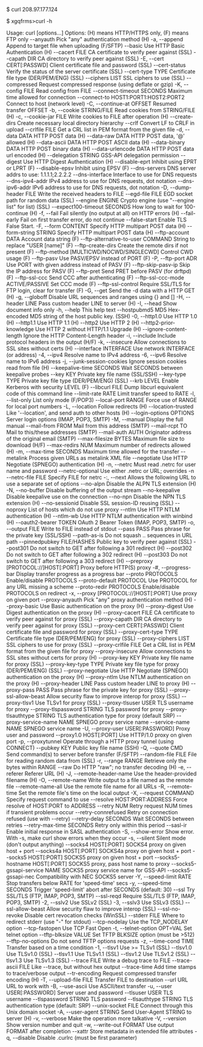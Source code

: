 
$ curl 208.97.177.124

$ xgqfrms>curl -h

Usage: curl [options...] <url>
Options: (H) means HTTP/HTTPS only, (F) means FTP only
     --anyauth       Pick "any" authentication method (H)
 -a, --append        Append to target file when uploading (F/SFTP)
     --basic         Use HTTP Basic Authentication (H)
     --cacert FILE   CA certificate to verify peer against (SSL)
     --capath DIR    CA directory to verify peer against (SSL)
 -E, --cert CERT[:PASSWD]  Client certificate file and password (SSL)
     --cert-status   Verify the status of the server certificate (SSL)
     --cert-type TYPE  Certificate file type (DER/PEM/ENG) (SSL)
     --ciphers LIST  SSL ciphers to use (SSL)
     --compressed    Request compressed response (using deflate or gzip)
 -K, --config FILE   Read config from FILE
     --connect-timeout SECONDS  Maximum time allowed for connection
     --connect-to HOST1:PORT1:HOST2:PORT2 Connect to host (network level)
 -C, --continue-at OFFSET  Resumed transfer OFFSET
 -b, --cookie STRING/FILE  Read cookies from STRING/FILE (H)
 -c, --cookie-jar FILE  Write cookies to FILE after operation (H)
     --create-dirs   Create necessary local directory hierarchy
     --crlf          Convert LF to CRLF in upload
     --crlfile FILE  Get a CRL list in PEM format from the given file
 -d, --data DATA     HTTP POST data (H)
     --data-raw DATA  HTTP POST data, '@' allowed (H)
     --data-ascii DATA  HTTP POST ASCII data (H)
     --data-binary DATA  HTTP POST binary data (H)
     --data-urlencode DATA  HTTP POST data url encoded (H)
     --delegation STRING  GSS-API delegation permission
     --digest        Use HTTP Digest Authentication (H)
     --disable-eprt  Inhibit using EPRT or LPRT (F)
     --disable-epsv  Inhibit using EPSV (F)
     --dns-servers   DNS server addrs to use: 1.1.1.1;2.2.2.2
     --dns-interface  Interface to use for DNS requests
     --dns-ipv4-addr  IPv4 address to use for DNS requests, dot notation
     --dns-ipv6-addr  IPv6 address to use for DNS requests, dot notation
 -D, --dump-header FILE  Write the received headers to FILE
     --egd-file FILE  EGD socket path for random data (SSL)
     --engine ENGINE  Crypto engine (use "--engine list" for list) (SSL)
     --expect100-timeout SECONDS How long to wait for 100-continue (H)
 -f, --fail          Fail silently (no output at all) on HTTP errors (H)
     --fail-early    Fail on first transfer error, do not continue
     --false-start   Enable TLS False Start.
 -F, --form CONTENT  Specify HTTP multipart POST data (H)
     --form-string STRING  Specify HTTP multipart POST data (H)
     --ftp-account DATA  Account data string (F)
     --ftp-alternative-to-user COMMAND  String to replace "USER [name]" (F)
     --ftp-create-dirs  Create the remote dirs if not present (F)
     --ftp-method [MULTICWD/NOCWD/SINGLECWD]  Control CWD usage (F)
     --ftp-pasv      Use PASV/EPSV instead of PORT (F)
 -P, --ftp-port ADR  Use PORT with given address instead of PASV (F)
     --ftp-skip-pasv-ip  Skip the IP address for PASV (F)
     --ftp-pret      Send PRET before PASV (for drftpd) (F)
     --ftp-ssl-ccc   Send CCC after authenticating (F)
     --ftp-ssl-ccc-mode ACTIVE/PASSIVE  Set CCC mode (F)
     --ftp-ssl-control  Require SSL/TLS for FTP login, clear for transfer (F)
 -G, --get           Send the -d data with a HTTP GET (H)
 -g, --globoff       Disable URL sequences and ranges using {} and []
 -H, --header LINE   Pass custom header LINE to server (H)
 -I, --head          Show document info only
 -h, --help          This help text
     --hostpubmd5 MD5  Hex-encoded MD5 string of the host public key. (SSH)
 -0, --http1.0       Use HTTP 1.0 (H)
     --http1.1       Use HTTP 1.1 (H)
     --http2         Use HTTP 2 (H)
     --http2-prior-knowledge  Use HTTP 2 without HTTP/1.1 Upgrade (H)
     --ignore-content-length  Ignore the HTTP Content-Length header
 -i, --include       Include protocol headers in the output (H/F)
 -k, --insecure      Allow connections to SSL sites without certs (H)
     --interface INTERFACE  Use network INTERFACE (or address)
 -4, --ipv4          Resolve name to IPv4 address
 -6, --ipv6          Resolve name to IPv6 address
 -j, --junk-session-cookies  Ignore session cookies read from file (H)
     --keepalive-time SECONDS  Wait SECONDS between keepalive probes
     --key KEY       Private key file name (SSL/SSH)
     --key-type TYPE  Private key file type (DER/PEM/ENG) (SSL)
     --krb LEVEL     Enable Kerberos with security LEVEL (F)
     --libcurl FILE  Dump libcurl equivalent code of this command line
     --limit-rate RATE  Limit transfer speed to RATE
 -l, --list-only     List only mode (F/POP3)
     --local-port RANGE  Force use of RANGE for local port numbers
 -L, --location      Follow redirects (H)
     --location-trusted  Like '--location', and send auth to other hosts (H)
     --login-options OPTIONS  Server login options (IMAP, POP3, SMTP)
 -M, --manual        Display the full manual
     --mail-from FROM  Mail from this address (SMTP)
     --mail-rcpt TO  Mail to this/these addresses (SMTP)
     --mail-auth AUTH  Originator address of the original email (SMTP)
     --max-filesize BYTES  Maximum file size to download (H/F)
     --max-redirs NUM  Maximum number of redirects allowed (H)
 -m, --max-time SECONDS  Maximum time allowed for the transfer
     --metalink      Process given URLs as metalink XML file
     --negotiate     Use HTTP Negotiate (SPNEGO) authentication (H)
 -n, --netrc         Must read .netrc for user name and password
     --netrc-optional  Use either .netrc or URL; overrides -n
     --netrc-file FILE  Specify FILE for netrc
 -:, --next          Allows the following URL to use a separate set of options
     --no-alpn       Disable the ALPN TLS extension (H)
 -N, --no-buffer     Disable buffering of the output stream
     --no-keepalive  Disable keepalive use on the connection
     --no-npn        Disable the NPN TLS extension (H)
     --no-sessionid  Disable SSL session-ID reusing (SSL)
     --noproxy       List of hosts which do not use proxy
     --ntlm          Use HTTP NTLM authentication (H)
     --ntlm-wb       Use HTTP NTLM authentication with winbind (H)
     --oauth2-bearer TOKEN  OAuth 2 Bearer Token (IMAP, POP3, SMTP)
 -o, --output FILE   Write to FILE instead of stdout
     --pass PASS     Pass phrase for the private key (SSL/SSH)
     --path-as-is    Do not squash .. sequences in URL path
     --pinnedpubkey FILE/HASHES Public key to verify peer against (SSL)
     --post301       Do not switch to GET after following a 301 redirect (H)
     --post302       Do not switch to GET after following a 302 redirect (H)
     --post303       Do not switch to GET after following a 303 redirect (H)
     --preproxy [PROTOCOL://]HOST[:PORT] Proxy before HTTP(S) proxy
 -#, --progress-bar  Display transfer progress as a progress bar
     --proto PROTOCOLS  Enable/disable PROTOCOLS
     --proto-default PROTOCOL  Use PROTOCOL for any URL missing a scheme
     --proto-redir PROTOCOLS   Enable/disable PROTOCOLS on redirect
 -x, --proxy [PROTOCOL://]HOST[:PORT]  Use proxy on given port
     --proxy-anyauth  Pick "any" proxy authentication method (H)
     --proxy-basic   Use Basic authentication on the proxy (H)
     --proxy-digest  Use Digest authentication on the proxy (H)
     --proxy-cacert FILE CA certificate to verify peer against for proxy (SSL)
     --proxy-capath DIR CA directory to verify peer against for proxy (SSL)
     --proxy-cert CERT[:PASSWD] Client certificate file and password for proxy (SSL)
     --proxy-cert-type TYPE Certificate file type (DER/PEM/ENG) for proxy (SSL)
     --proxy-ciphers LIST SSL ciphers to use for proxy (SSL)
     --proxy-crlfile FILE Get a CRL list in PEM format from the given file for proxy
     --proxy-insecure Allow connections to SSL sites without certs for proxy (H)
     --proxy-key KEY Private key file name for proxy (SSL)
     --proxy-key-type TYPE Private key file type for proxy (DER/PEM/ENG) (SSL)
     --proxy-negotiate  Use HTTP Negotiate (SPNEGO) authentication on the proxy (H)
     --proxy-ntlm    Use NTLM authentication on the proxy (H)
     --proxy-header LINE Pass custom header LINE to proxy (H)
     --proxy-pass PASS Pass phrase for the private key for proxy (SSL)
     --proxy-ssl-allow-beast Allow security flaw to improve interop for proxy (SSL)
     --proxy-tlsv1   Use TLSv1 for proxy (SSL)
     --proxy-tlsuser USER TLS username for proxy
     --proxy-tlspassword STRING TLS password for proxy
     --proxy-tlsauthtype STRING TLS authentication type for proxy (default SRP)
     --proxy-service-name NAME  SPNEGO proxy service name
     --service-name NAME  SPNEGO service name
 -U, --proxy-user USER[:PASSWORD]  Proxy user and password
     --proxy1.0 HOST[:PORT]  Use HTTP/1.0 proxy on given port
 -p, --proxytunnel   Operate through a HTTP proxy tunnel (using CONNECT)
     --pubkey KEY    Public key file name (SSH)
 -Q, --quote CMD     Send command(s) to server before transfer (F/SFTP)
     --random-file FILE  File for reading random data from (SSL)
 -r, --range RANGE   Retrieve only the bytes within RANGE
     --raw           Do HTTP "raw"; no transfer decoding (H)
 -e, --referer       Referer URL (H)
 -J, --remote-header-name  Use the header-provided filename (H)
 -O, --remote-name   Write output to a file named as the remote file
     --remote-name-all  Use the remote file name for all URLs
 -R, --remote-time   Set the remote file's time on the local output
 -X, --request COMMAND  Specify request command to use
     --resolve HOST:PORT:ADDRESS  Force resolve of HOST:PORT to ADDRESS
     --retry NUM   Retry request NUM times if transient problems occur
     --retry-connrefused  Retry on connection refused (use with --retry)
     --retry-delay SECONDS  Wait SECONDS between retries
     --retry-max-time SECONDS  Retry only within this period
     --sasl-ir       Enable initial response in SASL authentication
 -S, --show-error    Show error. With -s, make curl show errors when they occur
 -s, --silent        Silent mode (don't output anything)
     --socks4 HOST[:PORT]  SOCKS4 proxy on given host + port
     --socks4a HOST[:PORT]  SOCKS4a proxy on given host + port
     --socks5 HOST[:PORT]  SOCKS5 proxy on given host + port
     --socks5-hostname HOST[:PORT]  SOCKS5 proxy, pass host name to proxy
     --socks5-gssapi-service NAME  SOCKS5 proxy service name for GSS-API
     --socks5-gssapi-nec  Compatibility with NEC SOCKS5 server
 -Y, --speed-limit RATE  Stop transfers below RATE for 'speed-time' secs
 -y, --speed-time SECONDS  Trigger 'speed-limit' abort after SECONDS (default: 30)
     --ssl           Try SSL/TLS (FTP, IMAP, POP3, SMTP)
     --ssl-reqd      Require SSL/TLS (FTP, IMAP, POP3, SMTP)
 -2, --sslv2         Use SSLv2 (SSL)
 -3, --sslv3         Use SSLv3 (SSL)
     --ssl-allow-beast  Allow security flaw to improve interop (SSL)
     --ssl-no-revoke    Disable cert revocation checks (WinSSL)
     --stderr FILE   Where to redirect stderr (use "-" for stdout)
     --tcp-nodelay   Use the TCP_NODELAY option
     --tcp-fastopen  Use TCP Fast Open
 -t, --telnet-option OPT=VAL  Set telnet option
     --tftp-blksize VALUE  Set TFTP BLKSIZE option (must be >512)
     --tftp-no-options  Do not send TFTP options requests
 -z, --time-cond TIME   Transfer based on a time condition
 -1, --tlsv1         Use >= TLSv1 (SSL)
     --tlsv1.0       Use TLSv1.0 (SSL)
     --tlsv1.1       Use TLSv1.1 (SSL)
     --tlsv1.2       Use TLSv1.2 (SSL)
     --tlsv1.3       Use TLSv1.3 (SSL)
     --trace FILE    Write a debug trace to FILE
     --trace-ascii FILE  Like --trace, but without hex output
     --trace-time    Add time stamps to trace/verbose output
     --tr-encoding   Request compressed transfer encoding (H)
 -T, --upload-file FILE  Transfer FILE to destination
     --url URL       URL to work with
 -B, --use-ascii     Use ASCII/text transfer
 -u, --user USER[:PASSWORD]  Server user and password
     --tlsuser USER  TLS username
     --tlspassword STRING  TLS password
     --tlsauthtype STRING  TLS authentication type (default: SRP)
     --unix-socket FILE    Connect through this Unix domain socket
 -A, --user-agent STRING  Send User-Agent STRING to server (H)
 -v, --verbose       Make the operation more talkative
 -V, --version       Show version number and quit
 -w, --write-out FORMAT  Use output FORMAT after completion
     --xattr         Store metadata in extended file attributes
 -q, --disable       Disable .curlrc (must be first parameter)


